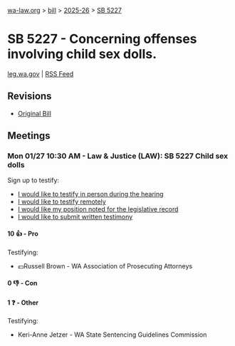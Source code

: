 [wa-law.org](/) > [bill](/bill/) > [2025-26](/bill/2025-26/) > [SB 5227](/bill/2025-26/sb/5227/)

# SB 5227 - Concerning offenses involving child sex dolls.
[leg.wa.gov](https://app.leg.wa.gov/billsummary?BillNumber=5227&Year=2025&Initiative=false) | [RSS Feed](./rss.xml)

## Revisions
* [Original Bill](1/)

## Meetings
### Mon 01/27 10:30 AM - Law & Justice (LAW): SB 5227 Child sex dolls
Sign up to testify:
* [I would like to testify in person during the hearing](https://app.leg.wa.gov/csi/Testifier/Add?chamber=House&mId=32528&aId=161850&caId=25019&tId=1)
* [I would like to testify remotely](https://app.leg.wa.gov/csi/Testifier/Add?chamber=House&mId=32528&aId=161850&caId=25019&tId=2)
* [I would like my position noted for the legislative record](https://app.leg.wa.gov/csi/Testifier/Add?chamber=House&mId=32528&aId=161850&caId=25019&tId=3)
* [I would like to submit written testimony](https://app.leg.wa.gov/csi/Testifier/Add?chamber=House&mId=32528&aId=161850&caId=25019&tId=4)

#### 10 👍 - Pro
Testifying:
* 💵Russell Brown - WA Association of Prosecuting Attorneys

#### 0 👎 - Con

#### 1 ❓ - Other
Testifying:
* Keri-Anne Jetzer - WA State Sentencing Guidelines Commission

